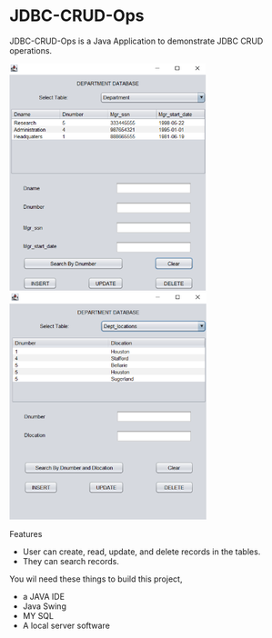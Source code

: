 # JDBC-CRUD-Ops
JDBC-CRUD-Ops is a Java Application to demonstrate JDBC CRUD operations. 

<p float="left">
    <img src="./img/jdbc.png" alt="User Home" height="400">
    <img src="./img/jdbc2.png" alt="UserHome2" height="400">
</p>

Features
- User can create, read, update, and delete records in the tables.
- They can search records.

You wil need these things to build this project,
- a JAVA IDE
- Java Swing
- MY SQL
- A local server software
